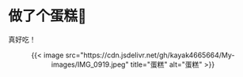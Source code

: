 # 做了个蛋糕🍰


真好吃！

<!--more-->

<div align="center">
{{< image src="https://cdn.jsdelivr.net/gh/kayak4665664/My-images/IMG_0919.jpeg" title="蛋糕" alt="蛋糕" >}}
</div>

